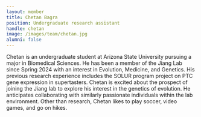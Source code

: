 ```yaml
---
layout: member
title: Chetan Bagra
position: Undergraduate research assistant
handle: chetan
image: /images/team/chetan.jpg
alumni: false
---
```


Chetan is an undergraduate student at Arizona State University pursuing a major in Biomedical Sciences. 
He has been a member of the Jiang Lab since Spring 2024 with an interest in Evolution, Medicine, and Genetics. 
His previous research experience includes the SOLUR program project on PTC gene expression in supertasters. 
Chetan is excited about the prospect of joining the Jiang lab to explore his interest in the genetics of evolution. 
He anticipates collaborating with similarly passionate individuals within the lab environment. 
Other than research, Chetan likes to play soccer, video games, and go on hikes.
